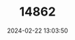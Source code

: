 ---
title: "14862"
category: "Notomys aquilo"
draft: false
date: 2024-02-22 13:03:50
languages:
  Spanish; Castilian: ["Ratones Saltadores De Australia"]
  French: ["Souris Sauteuse"]
  English: ["Northern Hopping-mouse"]
---